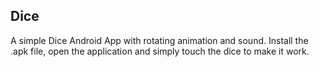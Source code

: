## Dice
A simple Dice Android App with rotating animation and sound.
Install the .apk file, open the application and simply touch the dice to make it work. 
 
